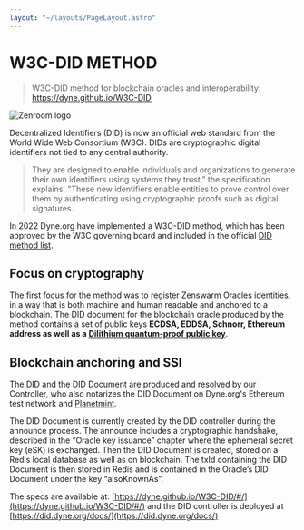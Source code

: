```yaml
---
layout: "~/layouts/PageLayout.astro"
---
```

# W3C-DID METHOD

> W3C-DID method for blockchain oracles and interoperability: https://dyne.github.io/W3C-DID  

![Zenroom logo](https://zenroom.org/wp-content/uploads/2019/11/zenroom.png)


Decentralized Identifiers (DID) is now an official web standard from the World Wide Web Consortium (W3C). DIDs are cryptographic digital identifiers not tied to any central authority. 


> They are designed to enable individuals and organizations to generate their own identifiers using systems they trust," the specification explains. "These new identifiers enable entities to prove control over them by authenticating using cryptographic proofs such as digital signatures.

In 2022 Dyne.org have implemented a W3C-DID method, which has been approved by the W3C governing board and included in the official [DID method list](https://www.w3.org/TR/did-spec-registries/#did-methods).  

## Focus on cryptography
The first focus for the method was to register Zenswarm Oracles identities, in a way that is both machine and human readable and anchored to a blockchain.
The DID document for the blockchain oracle produced by the method contains a set of public keys **ECDSA, EDDSA, Schnorr, Ethereum address as well as a [Dilithium quantum-proof public key](https://www.nist.gov/news-events/news/2022/07/nist-announces-first-four-quantum-resistant-cryptographic-algorithms)**.

## Blockchain anchoring and SSI
The DID and the DID Document are produced and resolved by our Controller, who also notarizes the DID Document on Dyne.org's Ethereum test network and [Planetmint](https://planetmint.io/).

The DID Document is currently created by the DID controller during the announce process. The announce includes a cryptographic handshake, described in the “Oracle key issuance” chapter where the ephemeral secret key (eSK) is exchanged. Then the DID Document is created, stored on a Redis local database as well as on blockchain. The txId containing the DID Document is then stored in Redis and  is contained in the Oracle’s DID Document under the key “alsoKnownAs”.

The specs are available at: [https://dyne.github.io/W3C-DID/#/](https://dyne.github.io/W3C-DID/#/) and the DID controller is deployed at [https://did.dyne.org/docs/](https://did.dyne.org/docs/) 


